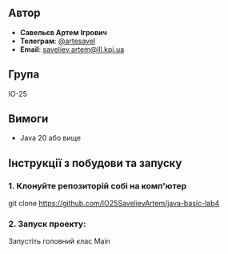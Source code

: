 ## Автор
- **Савельєв Артем Ігрович**
- **Телеграм**: [@artesavel](https://t.me/artesavel)
- **Email**: [saveliev.artem@lll.kpi.ua](mailto:saveliev.artem@lll.kpi.ua)
## Група
ІО-25

## Вимоги
- Java 20 або вище

## Інструкції з побудови та запуску

### 1. Клонуйте репозиторій собі на комп'ютер
  git clone https://github.com/IO25SavelievArtem/java-basic-lab4
### 2. Запуск проекту: 
  Запустіть головний клас Main
